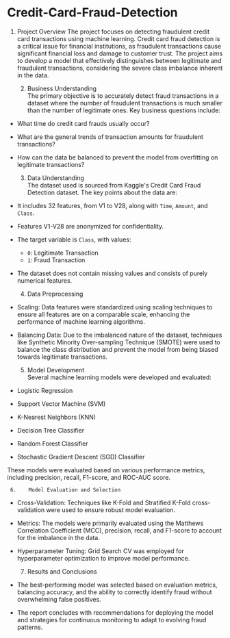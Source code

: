 # Credit-Card-Fraud-Detection

1. Project Overview
The project focuses on detecting fraudulent credit card transactions using machine learning. Credit card fraud detection is a critical issue for financial institutions, as fraudulent transactions cause significant financial loss and damage to customer trust. The project aims to develop a model that effectively distinguishes between legitimate and fraudulent transactions, considering the severe class imbalance inherent in the data.

      2.    Business Understanding   
The primary objective is to accurately detect fraud transactions in a dataset where the number of fraudulent transactions is much smaller than the number of legitimate ones. Key business questions include:
- What time do credit card frauds usually occur?
- What are the general trends of transaction amounts for fraudulent transactions?
- How can the data be balanced to prevent the model from overfitting on legitimate transactions?

     3.    Data Understanding   
The dataset used is sourced from Kaggle's Credit Card Fraud Detection dataset. The key points about the data are:
- It includes 32 features, from V1 to V28, along with `Time`, `Amount`, and `Class`.
- Features V1-V28 are anonymized for confidentiality.
- The target variable is `Class`, with values:
  - `0`: Legitimate Transaction
  - `1`: Fraud Transaction
- The dataset does not contain missing values and consists of purely numerical features.

     4.    Data Preprocessing   
-    Scaling:    Data features were standardized using scaling techniques to ensure all features are on a comparable scale, enhancing the performance of machine learning algorithms.
-    Balancing Data:    Due to the imbalanced nature of the dataset, techniques like Synthetic Minority Over-sampling Technique (SMOTE) were used to balance the class distribution and prevent the model from being biased towards legitimate transactions.

     5.    Model Development   
Several machine learning models were developed and evaluated:
-    Logistic Regression   
-    Support Vector Machine (SVM)   
-    K-Nearest Neighbors (KNN)   
-    Decision Tree Classifier   
-    Random Forest Classifier   
-    Stochastic Gradient Descent (SGD) Classifier   

These models were evaluated based on various performance metrics, including precision, recall, F1-score, and ROC-AUC score.

     6.    Model Evaluation and Selection   
-    Cross-Validation:    Techniques like K-Fold and Stratified K-Fold cross-validation were used to ensure robust model evaluation.
-    Metrics:    The models were primarily evaluated using the Matthews Correlation Coefficient (MCC), precision, recall, and F1-score to account for the imbalance in the data.
-    Hyperparameter Tuning:    Grid Search CV was employed for hyperparameter optimization to improve model performance.

     7.    Results and Conclusions   
- The best-performing model was selected based on evaluation metrics, balancing accuracy, and the ability to correctly identify fraud without overwhelming false positives.
- The report concludes with recommendations for deploying the model and strategies for continuous monitoring to adapt to evolving fraud patterns.
